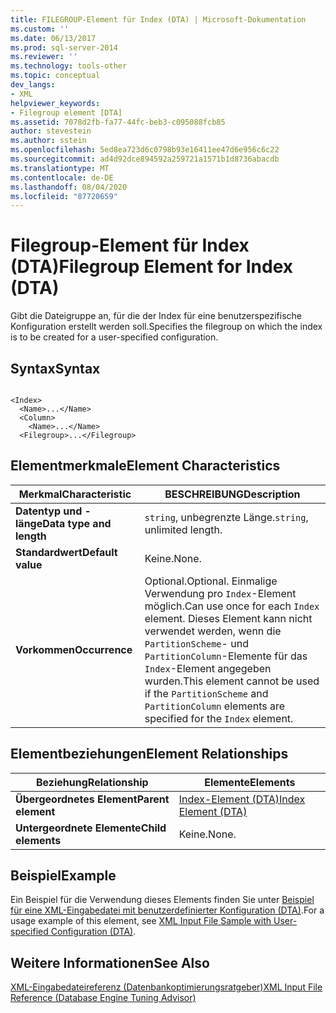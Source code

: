 ```yaml
---
title: FILEGROUP-Element für Index (DTA) | Microsoft-Dokumentation
ms.custom: ''
ms.date: 06/13/2017
ms.prod: sql-server-2014
ms.reviewer: ''
ms.technology: tools-other
ms.topic: conceptual
dev_langs:
- XML
helpviewer_keywords:
- Filegroup element [DTA]
ms.assetid: 7078d2fb-fa77-44fc-beb3-c095088fcb85
author: stevestein
ms.author: sstein
ms.openlocfilehash: 5ed8ea723d6c0798b93e16411ee47d6e956c6c22
ms.sourcegitcommit: ad4d92dce894592a259721a1571b1d8736abacdb
ms.translationtype: MT
ms.contentlocale: de-DE
ms.lasthandoff: 08/04/2020
ms.locfileid: "87720659"
---
```

# <a name="filegroup-element-for-index-dta"></a><span data-ttu-id="a721e-102">Filegroup-Element für Index (DTA)</span><span class="sxs-lookup"><span data-stu-id="a721e-102">Filegroup Element for Index (DTA)</span></span>
  <span data-ttu-id="a721e-103">Gibt die Dateigruppe an, für die der Index für eine benutzerspezifische Konfiguration erstellt werden soll.</span><span class="sxs-lookup"><span data-stu-id="a721e-103">Specifies the filegroup on which the index is to be created for a user-specified configuration.</span></span>  
  
## <a name="syntax"></a><span data-ttu-id="a721e-104">Syntax</span><span class="sxs-lookup"><span data-stu-id="a721e-104">Syntax</span></span>  
  
```  
  
<Index>  
  <Name>...</Name>  
  <Column>  
    <Name>...</Name>  
  <Filegroup>...</Filegroup>  
```  
  
## <a name="element-characteristics"></a><span data-ttu-id="a721e-105">Elementmerkmale</span><span class="sxs-lookup"><span data-stu-id="a721e-105">Element Characteristics</span></span>  
  
|<span data-ttu-id="a721e-106">Merkmal</span><span class="sxs-lookup"><span data-stu-id="a721e-106">Characteristic</span></span>|<span data-ttu-id="a721e-107">BESCHREIBUNG</span><span class="sxs-lookup"><span data-stu-id="a721e-107">Description</span></span>|  
|--------------------|-----------------|  
|<span data-ttu-id="a721e-108">**Datentyp und -länge**</span><span class="sxs-lookup"><span data-stu-id="a721e-108">**Data type and length**</span></span>|<span data-ttu-id="a721e-109">`string`, unbegrenzte Länge.</span><span class="sxs-lookup"><span data-stu-id="a721e-109">`string`, unlimited length.</span></span>|  
|<span data-ttu-id="a721e-110">**Standardwert**</span><span class="sxs-lookup"><span data-stu-id="a721e-110">**Default value**</span></span>|<span data-ttu-id="a721e-111">Keine.</span><span class="sxs-lookup"><span data-stu-id="a721e-111">None.</span></span>|  
|<span data-ttu-id="a721e-112">**Vorkommen**</span><span class="sxs-lookup"><span data-stu-id="a721e-112">**Occurrence**</span></span>|<span data-ttu-id="a721e-113">Optional.</span><span class="sxs-lookup"><span data-stu-id="a721e-113">Optional.</span></span> <span data-ttu-id="a721e-114">Einmalige Verwendung pro `Index`-Element möglich.</span><span class="sxs-lookup"><span data-stu-id="a721e-114">Can use once for each `Index` element.</span></span> <span data-ttu-id="a721e-115">Dieses Element kann nicht verwendet werden, wenn die `PartitionScheme`- und `PartitionColumn`-Elemente für das `Index`-Element angegeben wurden.</span><span class="sxs-lookup"><span data-stu-id="a721e-115">This element cannot be used if the `PartitionScheme` and `PartitionColumn` elements are specified for the `Index` element.</span></span>|  
  
## <a name="element-relationships"></a><span data-ttu-id="a721e-116">Elementbeziehungen</span><span class="sxs-lookup"><span data-stu-id="a721e-116">Element Relationships</span></span>  
  
|<span data-ttu-id="a721e-117">Beziehung</span><span class="sxs-lookup"><span data-stu-id="a721e-117">Relationship</span></span>|<span data-ttu-id="a721e-118">Elemente</span><span class="sxs-lookup"><span data-stu-id="a721e-118">Elements</span></span>|  
|------------------|--------------|  
|<span data-ttu-id="a721e-119">**Übergeordnetes Element**</span><span class="sxs-lookup"><span data-stu-id="a721e-119">**Parent element**</span></span>|[<span data-ttu-id="a721e-120">Index-Element &#40;DTA&#41;</span><span class="sxs-lookup"><span data-stu-id="a721e-120">Index Element &#40;DTA&#41;</span></span>](index-element-dta.md)|  
|<span data-ttu-id="a721e-121">**Untergeordnete Elemente**</span><span class="sxs-lookup"><span data-stu-id="a721e-121">**Child elements**</span></span>|<span data-ttu-id="a721e-122">Keine.</span><span class="sxs-lookup"><span data-stu-id="a721e-122">None.</span></span>|  
  
## <a name="example"></a><span data-ttu-id="a721e-123">Beispiel</span><span class="sxs-lookup"><span data-stu-id="a721e-123">Example</span></span>  
 <span data-ttu-id="a721e-124">Ein Beispiel für die Verwendung dieses Elements finden Sie unter [Beispiel für eine XML-Eingabedatei mit benutzerdefinierter Konfiguration &#40;DTA&#41;](xml-input-file-sample-with-user-specified-configuration-dta.md).</span><span class="sxs-lookup"><span data-stu-id="a721e-124">For a usage example of this element, see [XML Input File Sample with User-specified Configuration &#40;DTA&#41;](xml-input-file-sample-with-user-specified-configuration-dta.md).</span></span>  
  
## <a name="see-also"></a><span data-ttu-id="a721e-125">Weitere Informationen</span><span class="sxs-lookup"><span data-stu-id="a721e-125">See Also</span></span>  
 [<span data-ttu-id="a721e-126">XML-Eingabedateireferenz &#40;Datenbankoptimierungsratgeber&#41;</span><span class="sxs-lookup"><span data-stu-id="a721e-126">XML Input File Reference &#40;Database Engine Tuning Advisor&#41;</span></span>](xml-input-file-reference-database-engine-tuning-advisor.md)  
  
  
